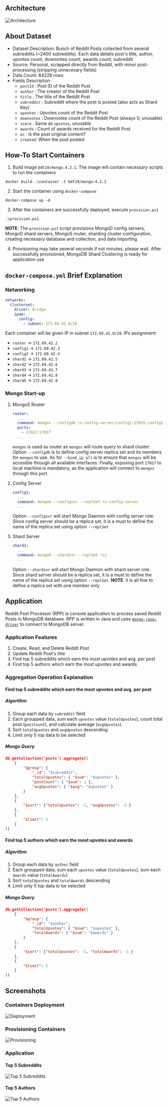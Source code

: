 ## Architecture
![Architecture](assets/architecture.png)
## About Dataset
- Dataset Description: Bunch of Reddit Posts collected from several subreddits (~2400 subreddits). Each data details post's title, author, upvotes count, downvotes count, awards count, subreddit
- Source: Personal, scrapped directly from Reddit, with minor post-processing (stripping unnecesary fields)
- Data Count: 64228 rows
- Fields Description:
  - `postId` : Post ID of the Reddit Post
  - `author` : The creator of the Reddit Post
  - `title` : The title of the Reddit Post
  - `subreddit` : Subreddit where the post is posted (also acts as Shard Key)
  - `upvotes` : Upvotes count of the Reddit Post
  - `downvotes` : Downvotes count of the Reddit Post (always 0, unusable)
  - `score` : Same as `upvotes`, unusable
  - `awards` : Count of awards received for the Reddit Post
  - `oc` : Is the post original content?
  - `created`: When the post posted
## How-To Start Containers
1. Build image `bdt19/mongo:4.2.1`. The image will contain necessary scripts to run the containers
```
docker build .\container -t bdt19/mongo:4.2.1
```
2. Start the container using `docker-compose`
```
docker-compose up -d
```
3. After the containers are successfully deployed, execute `provision.ps1`
```
.\provision.ps1
```
**NOTE**: The `provision.ps1` script provisions MongoD config servers, MongoD shard servers, MongoS router, sharding cluster configuration, creating necessary database and collection, and data importing

4. Provisioning may take several seconds if not minutes, please wait. After successfully provisioned, MongoDB Shard Clustering is ready for application use
## `docker-compose.yml` Brief Explanation
### Networking
```yml
networks:
  clusternet:
    driver: bridge
    ipam:
      config:
        - subnet: 172.69.42.0/28
```
Each container will be given IP in subnet `172.69.42.0/28`. IPs assignment:
  - `router` &rarr; `172.69.42.2`
  - `config1` &rarr; `172.69.42.3`
  - `config2` &rarr; `172.69.42.4`
  - `shard1` &rarr; `172.69.42.5`
  - `shard2` &rarr; `172.69.42.6`
  - `shard3` &rarr; `172.69.42.7`
  - `shard4` &rarr; `172.69.42.8`
  - `shard5` &rarr; `172.69.42.9`

### Mongo Start-up
1. MongoS Router
    ```yaml
    router:
      ...
      command: mongos --configdb rs-config-server/config1:27019,config2:27019 --bind_ip_all
      ports:
        - 27017:27017
      ...
    ```
    `mongos` is used as router as `mongos` will route query to shard cluster. Option `--configdb` is to define config server replica set and its members for `mongos` to use. As for `--bind_ip_all` is to ensure that `mongos` will be accesible through all available interfaces. Finally, exposing port `27017` to local machine is mandatory, as the application will connect to `mongos` through this port.
  
2. Config Server
   ```yaml
   config1:
     ...
     command: mongod --configsvr --replSet rs-config-server
     ...
   ```
   Option `--configsvr` will start Mongo Daemon with config server role. Since config server should be a replica set, it is a must to define the name of the replica set using option `--replSet`

3. Shard Server
   ```yaml
   shard1:
     ...
     command: mongod --shardsvr --replSet rs1
     ...
   ```
   Option `--shardsvr` will start Mongo Daemon with shard server role. Since shard server should be a replica set, it is a must to define the name of the replica set using option `--replSet`. **NOTE**: it is all fine to define a replica set with one member only
## Application
Reddit Post Processor (RPP) is console application to process saved Reddit Posts in MongoDB database. RPP is written in Java and uses [`mongo-java-driver`](http://mongodb.github.io/mongo-java-driver/) to connect to MongoDB server.  
### Application Features
1. Create, Read, and Delete Reddit Post
2. Update Reddit Post's title
3. Find top 5 subreddits which earn the most upvotes and avg. per post
4. Find top 5 authors which earn the most upvotes and awards
### Aggregation Operation Explanation
#### Find top 5 subreddits which earn the most upvotes and avg. per post
##### Algorithm
1. Group each data by `subreddit` field
2. Each groupped data, sum each `upvotes` value (`totalUpvotes`), count total post (`postCount`), and calculate average (`avgUpvotes`). 
3. Sort `totalUpvotes` and `avgUpvotes` descending
4. Limit only 5 top data to be selected
##### Mongo Query
```json
db.getCollection('posts').aggregate([
	{
		"$group": {
			"_id": "$subreddit",
			"totalUpvotes": { "$sum": "$upvotes" },
			"postCount": { "$sum": 1 },
			"avgUpvotes": { "$avg": "$upvotes" }
		}
	},
	{
		"$sort": {"totalUpvotes": -1, "avgUpvotes": -1 }
	},
	{
		"$limit": 5
	}
])
```
#### Find top 5 authors which earn the most upvotes and awards
##### Algorithm
1. Group each data by `author` field
2. Each groupped data, sum each `upvotes` value (`totalUpvotes`), sum each `awards` value (`totalAwards`)
3. Sort `totalUpvotes` and `totalAwards` descending
4. Limit only 5 top data to be selected
##### Mongo Query
```json
db.getCollection('posts').aggregate([
	{
		"$group": {
			"_id": "$author",
			"totalUpvotes": { "$sum": "$upvotes" },
			"totalAwards": { "$sum": "$awards" }
		}
	},
	{
		"$sort": {"totalUpvotes": -1, "totalAwards": -1 }
	},
	{
		"$limit": 5
	}
])
```

## Screenshots
### Containers Deployment
![Deployment](assets/deployment.png)
### Provisioning Containers
![Provisioning](assets/provision.png)
### Application
#### Top 5 Subreddits
![Top 5 Subreddits](assets/application.png)
#### Top 5 Authors
![Top 5 Authors](assets/application1.png)
